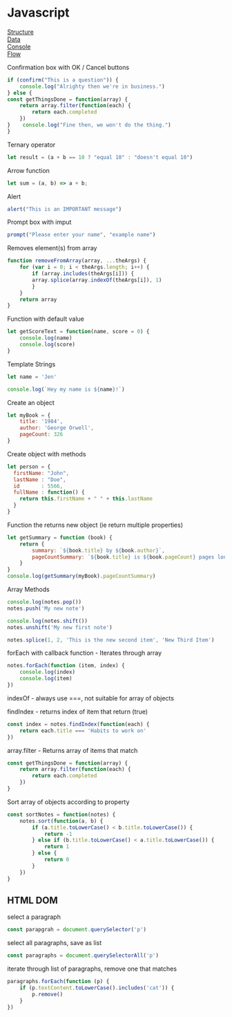 # Javascript

[Structure](#structure)\
[Data](#data)\
[Console](#console)\
[Flow](#flow)



Confirmation box with OK / Cancel buttons

```javascript
if (confirm("This is a question")) {
    console.log("Alrighty then we're in business.")
} else {
const getThingsDone = function(array) {
    return array.filter(function(each) {
        return each.completed
    })
}    console.log("Fine then, we won't do the thing.")
}
```

Ternary operator
```javascript
let result = (a + b == 10 ? "equal 10" : "doesn't equal 10")
```

Arrow function
```javascript
let sum = (a, b) => a + b;
```

Alert
```javascript
alert("This is an IMPORTANT message")
```
Prompt box with imput
```javascript
prompt("Please enter your name", "example name")
```

Removes element(s) from array
```javascript
function removeFromArray(array, ...theArgs) {
    for (var i = 0; i < theArgs.length; i++) {
        if (array.includes(theArgs[i])) {
        array.splice(array.indexOf(theArgs[i]), 1)
        }   
    }
    return array 
}     
```
Function with default value
```javascript
let getScoreText = function(name, score = 0) {
    console.log(name)
    console.log(score)
}
```
Template Strings
```javascript
let name = 'Jen'

console.log(`Hey my name is ${name}!`)
```
Create an object
```javascript
let myBook = {
    title: '1984',
    author: 'George Orwell',
    pageCount: 326
}
```
Create object with methods
```javascript
let person = {
  firstName: "John",
  lastName : "Doe",
  id       : 5566,
  fullName : function() {
    return this.firstName + " " + this.lastName
  }
}
```

Function the returns new object (ie return multiple properties)
```javascript
let getSummary = function (book) {
    return {
        summary: `${book.title} by ${book.author}`,
        pageCountSummary: `${book.title} is ${book.pageCount} pages long` 
    }
}
console.log(getSummary(myBook).pageCountSummary)
```
Array Methods
```javascript
console.log(notes.pop())
notes.push('My new note')

console.log(notes.shift())
notes.unshift('My new first note')

notes.splice(1, 2, 'This is the new second item', 'New Third Item')
```
forEach with callback function - Iterates through array
```javascript
notes.forEach(function (item, index) {
    console.log(index)
    console.log(item)
})
```
indexOf - always use ===, not suitable for array of objects

findIndex - returns index of item that return (true)
```javascript
const index = notes.findIndex(function(each) {
    return each.title === 'Habits to work on'
})
```
array.filter - Returns array of items that match
```javascript
const getThingsDone = function(array) {
    return array.filter(function(each) {
        return each.completed
    })
}
```
Sort array of objects according to property
```javascript
const sortNotes = function(notes) {
    notes.sort(function(a, b) {
        if (a.title.toLowerCase() < b.title.toLowerCase()) {
            return -1
        } else if (b.title.toLowerCase() < a.title.toLowerCase()) {
            return 1
        } else {
            return 0
        }
    })
}
```

## HTML DOM
select a paragraph
```javascript
const parapgrah = document.querySelector('p')
```
select all paragraphs, save as list
```javascript
const paragraphs = document.querySelectorAll('p')
```
iterate through list of paragraphs, remove one that matches
```javascript
paragraphs.forEach(function (p) {
    if (p.textContent.toLowerCase().includes('cat')) {
        p.remove()
    }
})
```



